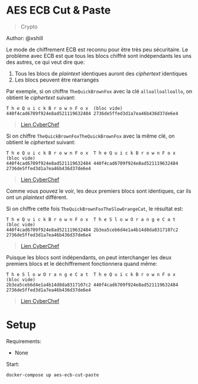 # AES ECB Cut & Paste

> Crypto

Author: @xshill

Le mode de chiffrement ECB est reconnu pour être très peu sécuritaire. Le problème avec ECB est que tous les blocs chiffré sont indépendants les uns des autres, ce qui veut dire que:

1. Tous les blocs de _plaintext_ identiques auront des _ciphertext_ identiques
2. Les blocs peuvent être réarrangés

Par exemple, si on chiffre `TheQuickBrownFox` avec la clé `alloalloalloallo`, on obtient le _ciphertext_ suivant:

```
T h e Q u i c k B r o w n F o x  (bloc vide)
440f4cad6709f924e8ad521119632484 2736de5ffed3d1a7ea46b436d37de6e4
```

> [Lien CyberChef](https://gchq.github.io/CyberChef/#recipe=AES_Encrypt(%7B'option':'UTF8','string':'alloalloalloallo'%7D,%7B'option':'Hex','string':''%7D,'ECB','Raw','Hex')&input=VGhlUXVpY2tCcm93bkZveA)

Si on chiffre `TheQuickBrownFoxTheQuickBrownFox` avec la même clé, on obtient le _ciphertext_ suivant:

```
T h e Q u i c k B r o w n F o x  T h e Q u i c k B r o w n F o x  (bloc vide)
440f4cad6709f924e8ad521119632484 440f4cad6709f924e8ad521119632484 2736de5ffed3d1a7ea46b436d37de6e4
```

> [Lien CyberChef](https://gchq.github.io/CyberChef/#recipe=AES_Encrypt(%7B'option':'UTF8','string':'alloalloalloallo'%7D,%7B'option':'Hex','string':''%7D,'ECB','Raw','Hex')&input=VGhlUXVpY2tCcm93bkZveFRoZVF1aWNrQnJvd25Gb3g)

Comme vous pouvez le voir, les deux premiers blocs sont identiques, car ils ont un _plaintext_ différent.

Si on chiffre cette fois `TheQuickBrownFoxTheSlowOrangeCat`, le résultat est:

```
T h e Q u i c k B r o w n F o x  T h e S l o w O r a n g e C a t  (bloc vide)
440f4cad6709f924e8ad521119632484 2b3ea5ceb6d4e1a4b14d8da8317107c2 2736de5ffed3d1a7ea46b436d37de6e4
```

> [Lien CyberChef](https://gchq.github.io/CyberChef/#recipe=AES_Encrypt(%7B'option':'UTF8','string':'alloalloalloallo'%7D,%7B'option':'Hex','string':''%7D,'ECB','Raw','Hex')&input=VGhlUXVpY2tCcm93bkZveFRoZVNsb3dPcmFuZ2VDYXQ)

Puisque les blocs sont indépendants, on peut interchanger les deux premiers blocs et le déchiffrement fonctionnera quand même:

```
T h e S l o w O r a n g e C a t  T h e Q u i c k B r o w n F o x  (bloc vide)
2b3ea5ceb6d4e1a4b14d8da8317107c2 440f4cad6709f924e8ad521119632484 2736de5ffed3d1a7ea46b436d37de6e4
```

> [Lien CyberChef](https://gchq.github.io/CyberChef/#recipe=AES_Decrypt(%7B'option':'UTF8','string':'alloalloalloallo'%7D,%7B'option':'Hex','string':''%7D,'ECB','Hex','Raw',%7B'option':'Hex','string':''%7D)&input=MmIzZWE1Y2ViNmQ0ZTFhNGIxNGQ4ZGE4MzE3MTA3YzIgNDQwZjRjYWQ2NzA5ZjkyNGU4YWQ1MjExMTk2MzI0ODQgMjczNmRlNWZmZWQzZDFhN2VhNDZiNDM2ZDM3ZGU2ZTQ)

# Setup

Requirements:
- None

Start:

```
docker-compose up aes-ecb-cut-paste
```
